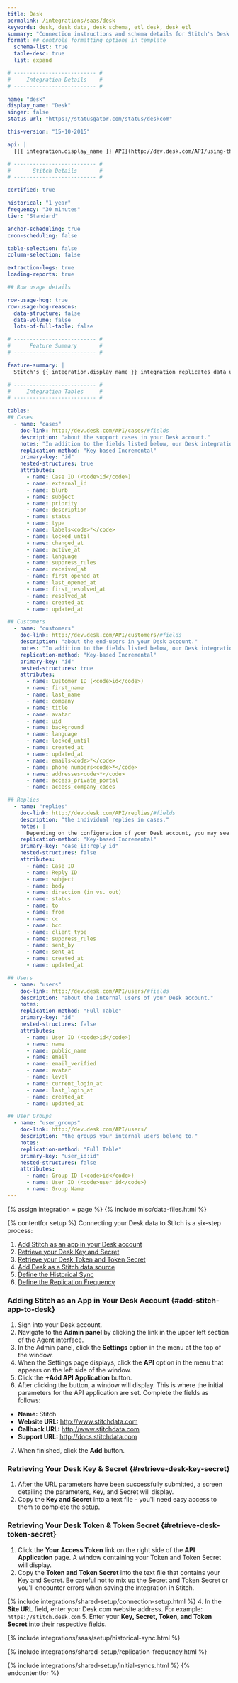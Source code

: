 ```yaml
---
title: Desk
permalink: /integrations/saas/desk
keywords: desk, desk data, desk schema, etl desk, desk etl
summary: "Connection instructions and schema details for Stitch's Desk integration."
format: ## controls formatting options in template
  schema-list: true
  table-desc: true
  list: expand

# -------------------------- #
#     Integration Details    #
# -------------------------- #

name: "desk"
display_name: "Desk"
singer: false
status-url: "https://statusgator.com/status/deskcom"

this-version: "15-10-2015"

api: |
  [{{ integration.display_name }} API](http://dev.desk.com/API/using-the-api/#general){:target="new"}

# -------------------------- #
#       Stitch Details       #
# -------------------------- #

certified: true

historical: "1 year"
frequency: "30 minutes"
tier: "Standard"

anchor-scheduling: true
cron-scheduling: false

table-selection: false
column-selection: false

extraction-logs: true
loading-reports: true

## Row usage details

row-usage-hog: true
row-usage-hog-reasons:
  data-structure: false
  data-volume: false
  lots-of-full-table: false

# -------------------------- #
#      Feature Summary       #
# -------------------------- #

feature-summary: |
  Stitch's {{ integration.display_name }} integration replicates data using the {{ integration.api | flatify | strip }}. Refer to the [Schema](#schema) section for a list of objects available for replication.

# -------------------------- #
#     Integration Tables     #
# -------------------------- #

tables:
## Cases
  - name: "cases"
    doc-link: http://dev.desk.com/API/cases/#fields
    description: "about the support cases in your Desk account."
    notes: "In addition to the fields listed below, our Desk integration will also include any custom fields."
    replication-method: "Key-based Incremental"
    primary-key: "id"
    nested-structures: true
    attributes:
      - name: Case ID (<code>id</code>)
      - name: external_id
      - name: blurb
      - name: subject
      - name: priority
      - name: description
      - name: status
      - name: type
      - name: labels<code>*</code>
      - name: locked_until
      - name: changed_at
      - name: active_at
      - name: language
      - name: suppress_rules
      - name: received_at
      - name: first_opened_at
      - name: last_opened_at
      - name: first_resolved_at
      - name: resolved_at
      - name: created_at
      - name: updated_at

## Customers
  - name: "customers"
    doc-link: http://dev.desk.com/API/customers/#fields
    description: "about the end-users in your Desk account."
    notes: "In addition to the fields listed below, our Desk integration will also include any custom fields."
    replication-method: "Key-based Incremental"
    primary-key: "id"
    nested-structures: true
    attributes:
      - name: Customer ID (<code>id</code>)
      - name: first_name
      - name: last_name
      - name: company
      - name: title
      - name: avatar
      - name: uid
      - name: background
      - name: language
      - name: locked_until
      - name: created_at
      - name: updated_at
      - name: emails<code>*</code>
      - name: phone numbers<code>*</code>
      - name: addresses<code>*</code>
      - name: access_private_portal
      - name: access_company_cases

## Replies
  - name: "replies"
    doc-link: http://dev.desk.com/API/replies/#fields
    description: "the individual replies in cases."
    notes: |
      Depending on the configuration of your Desk account, you may see more fields in this table than what's listed here. For example: Tweet fields. 
    replication-method: "Key-based Incremental"
    primary-key: "case_id:reply_id"
    nested-structures: false
    attributes:
      - name: Case ID
      - name: Reply ID
      - name: subject
      - name: body
      - name: direction (in vs. out)
      - name: status
      - name: to
      - name: from
      - name: cc
      - name: bcc
      - name: client_type
      - name: suppress_rules
      - name: sent_by
      - name: sent_at
      - name: created_at
      - name: updated_at

## Users
  - name: "users"
    doc-link: http://dev.desk.com/API/users/#fields
    description: "about the internal users of your Desk account."
    notes: 
    replication-method: "Full Table"
    primary-key: "id"
    nested-structures: false
    attributes:
      - name: User ID (<code>id</code>)
      - name: name
      - name: public_name
      - name: email
      - name: email_verified
      - name: avatar
      - name: level
      - name: current_login_at
      - name: last_login_at
      - name: created_at
      - name: updated_at

## User Groups
  - name: "user_groups"
    doc-link: http://dev.desk.com/API/users/
    description: "the groups your internal users belong to."
    notes: 
    replication-method: "Full Table"
    primary-key: "user_id:id"
    nested-structures: false
    attributes:
      - name: Group ID (<code>id</code>)
      - name: User ID (<code>user_id</code>)
      - name: Group Name
---
```

{% assign integration = page %}
{% include misc/data-files.html %}

{% contentfor setup %}
Connecting your Desk data to Stitch is a six-step process:

1. [Add Stitch as an app in your Desk account](#add-stitch-app-to-desk)
2. [Retrieve your Desk Key and Secret](#retrieve-desk-key-secret)
3. [Retrieve your Desk Token and Token Secret](#retrieve-desk-token-secret)
4. [Add Desk as a Stitch data source](#add-stitch-data-source)
5. [Define the Historical Sync](#define-historical-sync)
6. [Define the Replication Frequency](#define-rep-frequency)

### Adding Stitch as an App in Your Desk Account {#add-stitch-app-to-desk}

1. Sign into your Desk account.
2. Navigate to the **Admin panel** by clicking the link in the upper left section of the Agent interface.
3. In the Admin panel, click the **Settings** option in the menu at the top of the window. 
4. When the Settings page displays, click the **API** option in the menu that appears on the left side of the window.
5. Click the **+Add API Application** button.
6. After clicking the button, a window will display. This is where the initial parameters for the API application are set. Complete the fields as follows:
  - **Name:** Stitch
  - **Website URL:** http://www.stitchdata.com
  - **Callback URL:** http://www.stitchdata.com
  - **Support URL:** http://docs.stitchdata.com
7. When finished, click the **Add** button.

### Retrieving Your Desk Key & Secret {#retrieve-desk-key-secret}

1. After the URL parameters have been successfully submitted, a screen detailing the parameters, Key, and Secret will display.
2. Copy the **Key and Secret** into a text file - you'll need easy access to them to complete the setup.

### Retrieving Your Desk Token & Token Secret {#retrieve-desk-token-secret}
1. Click the **Your Access Token** link on the right side of the **API Application** page. A window containing your Token and Token Secret will display.
2. Copy the **Token and Token Secret** into the text file that contains your Key and Secret. Be careful not to mix up the Secret and Token Secret or you'll encounter errors when saving the integration in Stitch.

{% include integrations/shared-setup/connection-setup.html %}
4. In the **Site URL** field, enter your Desk.com website address. For example: `https://stitch.desk.com`
5. Enter your **Key, Secret, Token, and Token Secret** into their respective fields.

{% include integrations/saas/setup/historical-sync.html %}

{% include integrations/shared-setup/replication-frequency.html %}

{% include integrations/shared-setup/initial-syncs.html %}
{% endcontentfor %}